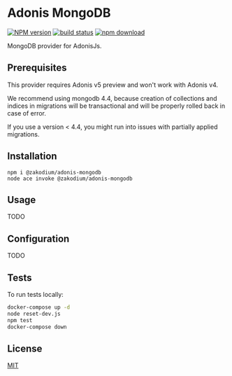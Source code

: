 # Adonis MongoDB

[![NPM version][npm-image]][npm-url]
[![build status][ci-image]][ci-url]
[![npm download][download-image]][download-url]

MongoDB provider for AdonisJs.

## Prerequisites
This provider requires Adonis v5 preview and won't work with Adonis v4.

We recommend using mongodb 4.4, because creation of collections and indices in migrations will be transactional and will be properly rolled back in case of error.

If you use a version < 4.4, you might run into issues with partially applied migrations.

## Installation

```console
npm i @zakodium/adonis-mongodb
node ace invoke @zakodium/adonis-mongodb
```

## Usage

TODO

## Configuration

TODO

## Tests

To run tests locally:

```bash
docker-compose up -d
node reset-dev.js
npm test
docker-compose down
```

## License

[MIT](./LICENSE)

[npm-image]: https://img.shields.io/npm/v/@zakodium/adonis-mongodb.svg
[npm-url]: https://www.npmjs.com/package/@zakodium/adonis-mongodb
[ci-image]: https://github.com/zakodium/adonis-mongodb/workflows/Node.js%20CI/badge.svg?branch=master
[ci-url]: https://github.com/zakodium/adonis-mongodb/actions?query=workflow%3A%22Node.js+CI%22
[download-image]: https://img.shields.io/npm/dm/@zakodium/adonis-mongodb.svg
[download-url]: https://www.npmjs.com/package/@zakodium/adonis-mongodb
